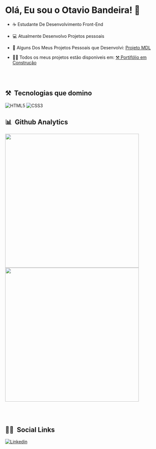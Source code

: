 <h1>Olá, Eu sou o Otavio Bandeira! 👋 </h1>

- ☕️ Estudante De Desenvolvimento Front-End 

- 💻 Atualmente Desenvolvo Projetos pessoais

- 📜 Alguns Dos Meus Projetos Pessoais que Desenvolvi: [Projeto MDL](https://otaviobandeira.github.io/MDL/)

- 👨‍💻 Todos os meus projetos estão disponiveis em: [⚒ Portifólio em Construção]()

<br><br>

## ⚒ &nbsp;Tecnologias que domino
  
<img align="center" alt="HTML5"
     src="https://img.shields.io/badge/HTML5-E34F26?style=for-the-badge&logo=html5&logoColor=white">
<img align="center" alt="CSS3"
     src="https://img.shields.io/badge/CSS3-1572B6?style=for-the-badge&logo=css3&logoColor=white">

## 📊 &nbsp;Github Analytics

<p align="left">
  <img width="430em" src="https://github-readme-stats.vercel.app/api?username=OtavioBandeira&show_icons=true&theme=tokyonight" />
  <img width="430em" src="https://github-readme-stats.vercel.app/api/top-langs/?username=OtavioBandeira&layout=compact&theme=tokyonight" />
 </p>
 
 <br><br>
 
 ## 👨‍💼 &nbsp;Social Links
 
 [![Linkedin](https://img.shields.io/badge/LinkedIn-0077B5?style=for-the-badge&logo=linkedin&logoColor=white)](https://www.linkedin.com/in/otavio-bandeira-03b138233/)
